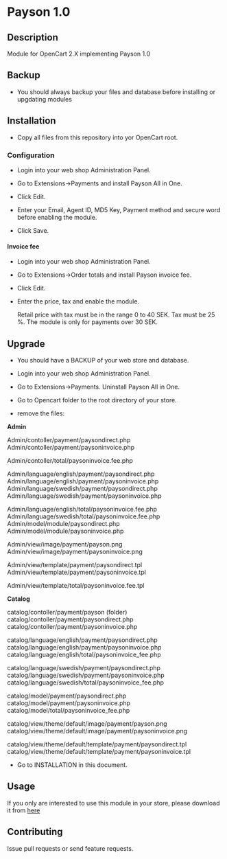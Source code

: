 # Payson 1.0

## Description

Module for OpenCart 2.X implementing Payson 1.0

## Backup

* You should always backup your files and database before installing or upgdating modules

## Installation

* Copy all files from this repository into yor OpenCart root. 

### Configuration

* Login into your web shop Administration Panel.

* Go to Extensions->Payments and install Payson All in One. 

* Click Edit.

* Enter your Email, Agent ID,  MD5 Key, Payment method and secure word before enabling the module.

* Click Save.

#### Invoice fee

* Login into your web shop Administration Panel.

* Go to Extensions->Order totals and install Payson invoice fee. 

* Click Edit.

* Enter the price, tax and enable the module.

  Retail price with tax must be in the range 0 to 40 SEK.
  Tax must be 25 %.
  The module is only for payments over 30 SEK.  

## Upgrade

* You should have a BACKUP of your web store and database.

* Login into your web shop Administration Panel.

* Go to Extensions->Payments. Uninstall Payson All in One. 

* Go to Opencart folder to the root directory of your store.

* remove the files:

****Admin****

Admin/contoller/payment/paysondirect.php
Admin/contoller/payment/paysoninvoice.php

Admin/contoller/total/paysoninvoice.fee.php 

Admin/language/english/payment/paysondirect.php
Admin/language/english/payment/paysoninvoice.php
Admin/language/swedish/payment/paysondirect.php
Admin/language/swedish/payment/paysoninvoice.php

Admin/language/english/total/paysoninvoice.fee.php 
Admin/language/swedish/total/paysoninvoice.fee.php 
Admin/model/module/paysondirect.php
Admin/model/module/paysoninvoice.php

Admin/view/image/payment/payson.png
Admin/view/image/payment/paysoninvoice.png

Admin/view/template/payment/paysondirect.tpl
Admin/view/template/payment/paysoninvoice.tpl

Admin/view/template/total/paysoninvoice.fee.tpl 

****Catalog****

catalog/contoller/payment/payson (folder)
catalog/contoller/payment/paysondirect.php
catalog/contoller/payment/paysoninvoice.php

catalog/language/english/payment/paysondirect.php
catalog/language/english/payment/paysoninvoice.php
catalog/language/english/total/paysoninvoice_fee.php

catalog/language/swedish/payment/paysondirect.php
catalog/language/swedish/payment/paysoninvoice.php
catalog/language/swedish/total/paysoninvoice_fee.php

catalog/model/payment/paysondirect.php
catalog/model/payment/paysoninvoice.php
catalog/model/total/paysoninvoice_fee.php

catalog/view/theme/default/image/payment/payson.png
catalog/view/theme/default/image/payment/paysoninvoice.png

catalog/view/theme/default/template/payment/paysondirect.tpl
catalog/view/theme/default/template/payment/paysoninvoice.tpl

* Go to INSTALLATION in this document. 

## Usage

If you only are interested to use this module in your store, please download it from [here](http://www.opencart.com/index.php?route=extension/extension/info&extension_id=10923)

## Contributing

Issue pull requests or send feature requests.